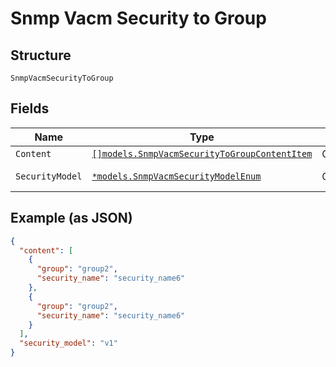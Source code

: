 
# Snmp Vacm Security to Group

## Structure

`SnmpVacmSecurityToGroup`

## Fields

| Name | Type | Tags | Description |
|  --- | --- | --- | --- |
| `Content` | [`[]models.SnmpVacmSecurityToGroupContentItem`](../../doc/models/snmp-vacm-security-to-group-content-item.md) | Optional | - |
| `SecurityModel` | [`*models.SnmpVacmSecurityModelEnum`](../../doc/models/snmp-vacm-security-model-enum.md) | Optional | enum: `usm`, `v1`, `v2c` |

## Example (as JSON)

```json
{
  "content": [
    {
      "group": "group2",
      "security_name": "security_name6"
    },
    {
      "group": "group2",
      "security_name": "security_name6"
    }
  ],
  "security_model": "v1"
}
```

